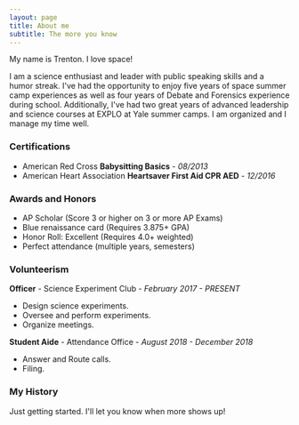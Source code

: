 ```yaml
---
layout: page
title: About me
subtitle: The more you know
---
```


My name is Trenton. I love space!

I am a science enthusiast and leader with public speaking skills and a humor streak.
I've had the opportunity to enjoy five years of space summer camp experiences as well as four years of Debate and
Forensics experience during school. Additionally, I've had two great years of advanced leadership and science courses at
EXPLO at Yale summer camps. I am organized and I manage my time well.


### Certifications

- American Red Cross **Babysitting Basics** - _08/2013_
- American Heart Association **Heartsaver First Aid CPR AED** - _12/2016_

### Awards and Honors

- AP Scholar (Score 3 or higher on 3 or more AP Exams)
- Blue renaissance card (Requires 3.875+ GPA)
- Honor Roll: Excellent (Requires 4.0+ weighted)
- Perfect attendance (multiple years, semesters)

### Volunteerism

**Officer** - Science Experiment Club - _February 2017 - PRESENT_
* Design science experiments.
* Oversee and perform experiments.
* Organize meetings.

**Student Aide** - Attendance Office - _August 2018 - December 2018_
* Answer and Route calls.
* Filing.

### My History

Just getting started. I'll let you know when more shows up!
